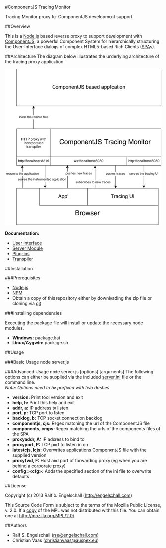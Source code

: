 #ComponentJS Tracing Monitor

Tracing Monitor proxy for ComponentJS development support

##Overview

This is a [Node.js](http://nodejs.org/) based reverse proxy
to support development with [ComponentJS](http://componentjs.com/),
a powerful Component System for hierarchically structuring the
User-Interface dialogs of complex HTML5-based Rich Clients
([SPA](http://en.wikipedia.org/wiki/Single-page_application)s).

##Architecture
The diagram below illustrates the underlying architecture of the tracing
proxy application.

![Architecture](architecture.png)

**Documentation:**
* [User Interface](app/ui#user-interface-spa)
* [Server Module](app/sv#websocket-server-module)
* [Plug-ins](assets/plugins#componentjs-plug-ins)
* [Transpiler](assets/transpiler#transpiler)

##Installation

###Prerequisites

* [Node.js](http://nodejs.org/)
* [NPM](https://npmjs.org/)
* Obtain a copy of this repository either by downloading the zip
file or cloning via [git](http://git-scm.com/)

###Installing dependencies

Executing the package file will install or update the necessary node modules.
* **Windows:** package.bat
* **Linux/Cygwin:** package.sh

##Usage

###Basic Usage
	node server.js

###Advanced Usage
	node server.js [options] [arguments]
The following options can either be supplied via the included [server.ini](server.ini) file or the
command line.  
*Note: Options need to be prefixed with two dashes*

* **version:** Print tool version and exit
* **help, h:** Print this help and exit
* **addr, a:** IP address to listen
* **port, p:** TCP port to listen
* **backlog, b:** TCP socket connection backlog
* **componentjs, cjs:** Regex matching the url of the ComponentJS file
* **components, cmps:** Regex matching the urls of the components files of the SPA
* **proxyaddr, A:** IP address to bind to
* **proxyport, P:** TCP port to listen in on
* **latestcjs, lcjs:** Overwrites applications ComponentJS file with the supplied version
* **proxyfwd, F:** Host and port of forwarding proxy (eg when you are behind a corporate proxy)
* **config=&lt;cfg&gt;:** Adds the specified section of the ini file to overwrite defaults

##License

Copyright (c) 2013 Ralf S. Engelschall (http://engelschall.com)

This Source Code Form is subject to the terms of the Mozilla Public
License, v. 2.0. If a [copy](LICENSE) of the MPL was not distributed with this file.
You can obtain one at http://mozilla.org/MPL/2.0/.

##Authors

- Ralf S. Engelschall (rse@engelschall.com)
- Christian Vaas (christianvaas@auspex.eu)